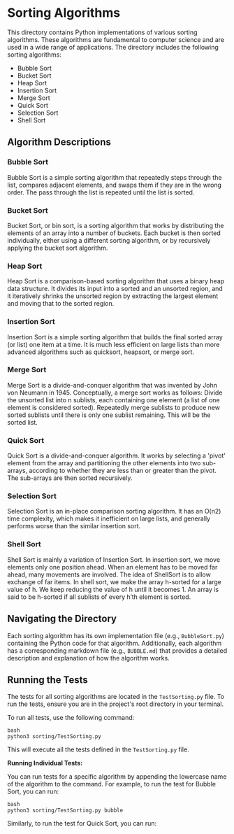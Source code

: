 # Sorting Algorithms

This directory contains Python implementations of various sorting algorithms. These algorithms are fundamental to computer science and are used in a wide range of applications. The directory includes the following sorting algorithms:

*   Bubble Sort
*   Bucket Sort
*   Heap Sort
*   Insertion Sort
*   Merge Sort
*   Quick Sort
*   Selection Sort
*   Shell Sort

## Algorithm Descriptions

### Bubble Sort

Bubble Sort is a simple sorting algorithm that repeatedly steps through the list, compares adjacent elements, and swaps them if they are in the wrong order. The pass through the list is repeated until the list is sorted.

### Bucket Sort

Bucket Sort, or bin sort, is a sorting algorithm that works by distributing the elements of an array into a number of buckets. Each bucket is then sorted individually, either using a different sorting algorithm, or by recursively applying the bucket sort algorithm.

### Heap Sort

Heap Sort is a comparison-based sorting algorithm that uses a binary heap data structure. It divides its input into a sorted and an unsorted region, and it iteratively shrinks the unsorted region by extracting the largest element and moving that to the sorted region.

### Insertion Sort

Insertion Sort is a simple sorting algorithm that builds the final sorted array (or list) one item at a time. It is much less efficient on large lists than more advanced algorithms such as quicksort, heapsort, or merge sort.

### Merge Sort

Merge Sort is a divide-and-conquer algorithm that was invented by John von Neumann in 1945. Conceptually, a merge sort works as follows:
Divide the unsorted list into n sublists, each containing one element (a list of one element is considered sorted).
Repeatedly merge sublists to produce new sorted sublists until there is only one sublist remaining. This will be the sorted list.

### Quick Sort

Quick Sort is a divide-and-conquer algorithm. It works by selecting a 'pivot' element from the array and partitioning the other elements into two sub-arrays, according to whether they are less than or greater than the pivot. The sub-arrays are then sorted recursively.

### Selection Sort

Selection Sort is an in-place comparison sorting algorithm. It has an O(n2) time complexity, which makes it inefficient on large lists, and generally performs worse than the similar insertion sort.

### Shell Sort

Shell Sort is mainly a variation of Insertion Sort. In insertion sort, we move elements only one position ahead. When an element has to be moved far ahead, many movements are involved. The idea of ShellSort is to allow exchange of far items. In shell sort, we make the array h-sorted for a large value of h. We keep reducing the value of h until it becomes 1. An array is said to be h-sorted if all sublists of every h’th element is sorted.

## Navigating the Directory

Each sorting algorithm has its own implementation file (e.g., `BubbleSort.py`) containing the Python code for that algorithm. Additionally, each algorithm has a corresponding markdown file (e.g., `BUBBLE.md`) that provides a detailed description and explanation of how the algorithm works.

## Running the Tests

The tests for all sorting algorithms are located in the `TestSorting.py` file. To run the tests, ensure you are in the project's root directory in your terminal.

To run all tests, use the following command:
```
bash
python3 sorting/TestSorting.py
```
This will execute all the tests defined in the `TestSorting.py` file.

**Running Individual Tests:**

You can run tests for a specific algorithm by appending the lowercase name of the algorithm to the command. For example, to run the test for Bubble Sort, you can run:
```
bash
python3 sorting/TestSorting.py bubble
```
Similarly, to run the test for Quick Sort, you can run: